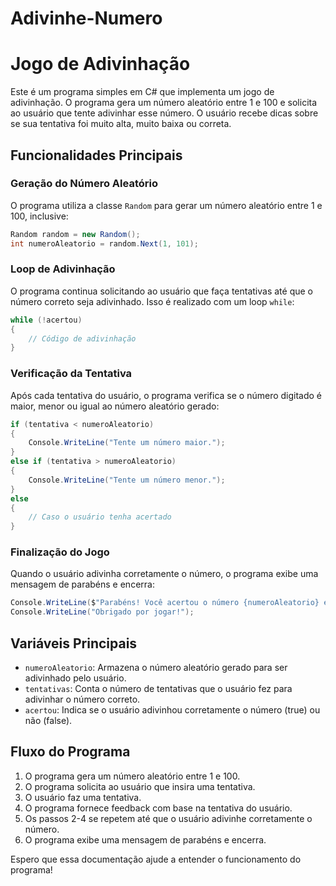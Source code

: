 # Adivinhe-Numero

# Jogo de Adivinhação

Este é um programa simples em C# que implementa um jogo de adivinhação. O programa gera um número aleatório entre 1 e 100 e solicita ao usuário que tente adivinhar esse número. O usuário recebe dicas sobre se sua tentativa foi muito alta, muito baixa ou correta.

## Funcionalidades Principais

### Geração do Número Aleatório

O programa utiliza a classe `Random` para gerar um número aleatório entre 1 e 100, inclusive:

```csharp
Random random = new Random();
int numeroAleatorio = random.Next(1, 101);
```

### Loop de Adivinhação

O programa continua solicitando ao usuário que faça tentativas até que o número correto seja adivinhado. Isso é realizado com um loop `while`:

```csharp
while (!acertou)
{
    // Código de adivinhação
}
```

### Verificação da Tentativa

Após cada tentativa do usuário, o programa verifica se o número digitado é maior, menor ou igual ao número aleatório gerado:

```csharp
if (tentativa < numeroAleatorio)
{
    Console.WriteLine("Tente um número maior.");
}
else if (tentativa > numeroAleatorio)
{
    Console.WriteLine("Tente um número menor.");
}
else
{
    // Caso o usuário tenha acertado
}
```

### Finalização do Jogo

Quando o usuário adivinha corretamente o número, o programa exibe uma mensagem de parabéns e encerra:

```csharp
Console.WriteLine($"Parabéns! Você acertou o número {numeroAleatorio} em {tentativas} tentativas.");
Console.WriteLine("Obrigado por jogar!");
```

## Variáveis Principais

- `numeroAleatorio`: Armazena o número aleatório gerado para ser adivinhado pelo usuário.
- `tentativas`: Conta o número de tentativas que o usuário fez para adivinhar o número correto.
- `acertou`: Indica se o usuário adivinhou corretamente o número (true) ou não (false).

## Fluxo do Programa

1. O programa gera um número aleatório entre 1 e 100.
2. O programa solicita ao usuário que insira uma tentativa.
3. O usuário faz uma tentativa.
4. O programa fornece feedback com base na tentativa do usuário.
5. Os passos 2-4 se repetem até que o usuário adivinhe corretamente o número.
6. O programa exibe uma mensagem de parabéns e encerra.

Espero que essa documentação ajude a entender o funcionamento do programa!

